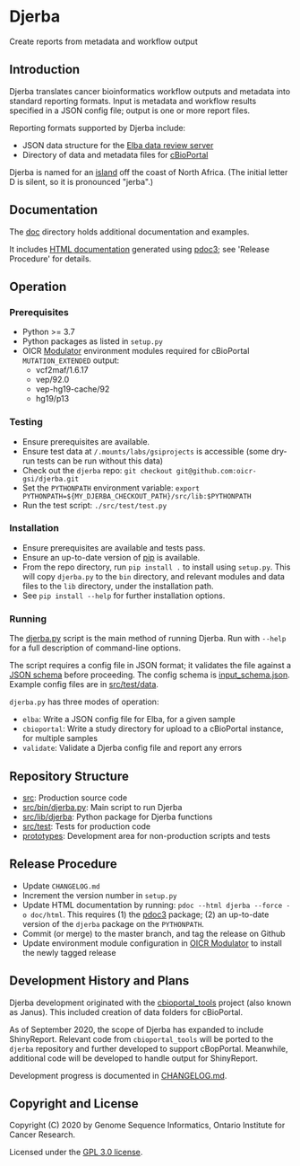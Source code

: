 # Djerba

Create reports from metadata and workflow output

## Introduction

Djerba translates cancer bioinformatics workflow outputs and metadata into standard reporting formats. Input is metadata and workflow results specified in a JSON config file; output is one or more report files.

Reporting formats supported by Djerba include:
- JSON data structure for the [Elba data review server](https://github.com/oicr-gsi/Elba)
- Directory of data and metadata files for [cBioPortal](https://cbioportal.org/)

Djerba is named for an [island](https://en.wikipedia.org/wiki/Djerba) off the coast of North Africa. (The initial letter D is silent, so it is pronounced "jerba".)

## Documentation

The [doc](./doc/README.md) directory holds additional documentation and examples.

It includes [HTML documentation](./doc/html/djerba/index.html) generated using [pdoc3](https://pdoc3.github.io/pdoc/); see 'Release Procedure' for details.

## Operation

### Prerequisites

- Python >= 3.7
- Python packages as listed in `setup.py`
- OICR [Modulator](https://gitlab.oicr.on.ca/ResearchIT/modulator) environment modules required for cBioPortal `MUTATION_EXTENDED` output:
  - vcf2maf/1.6.17
  - vep/92.0
  - vep-hg19-cache/92
  - hg19/p13

### Testing

- Ensure prerequisites are available.
- Ensure test data at `/.mounts/labs/gsiprojects` is accessible (some dry-run tests can be run without this data)
- Check out the `djerba` repo: `git checkout git@github.com:oicr-gsi/djerba.git`
- Set the `PYTHONPATH` environment variable: `export PYTHONPATH=${MY_DJERBA_CHECKOUT_PATH}/src/lib:$PYTHONPATH`
- Run the test script: `./src/test/test.py`

### Installation

- Ensure prerequisites are available and tests pass.
- Ensure an up-to-date version of [pip](https://pypi.org/project/pip/) is available.
- From the repo directory, run `pip install .` to install using `setup.py`. This will copy `djerba.py` to the `bin` directory, and relevant modules and data files to the `lib` directory, under the installation path.
- See `pip install --help` for further installation options.

### Running

The [djerba.py](./src/bin/djerba.py) script is the main method of running Djerba. Run with `--help` for a full description of command-line options.

The script requires a config file in JSON format; it validates the file against a [JSON schema](https://json-schema.org/) before proceeding. The config schema is [input_schema.json](src/lib/djerba/data/input_schema.json). Example config files are in [src/test/data](src/test/data).

`djerba.py` has three modes of operation:
- `elba`: Write a JSON config file for Elba, for a given sample
- `cbioportal`: Write a study directory for upload to a cBioPortal instance, for multiple samples
- `validate`: Validate a Djerba config file and report any errors

## Repository Structure

- [src](./src): Production source code
- [src/bin/djerba.py](./src/bin/djerba.py): Main script to run Djerba
- [src/lib/djerba](./src/lib/djerba): Python package for Djerba functions
- [src/test](./src/test): Tests for production code
- [prototypes](./prototypes): Development area for non-production scripts and tests

## Release Procedure

- Update `CHANGELOG.md`
- Increment the version number in `setup.py`
- Update HTML documentation by running: `pdoc --html djerba --force -o doc/html`. This requires (1) the [pdoc3](https://pdoc3.github.io/pdoc/) package; (2) an up-to-date version of the `djerba` package on the `PYTHONPATH`.
- Commit (or merge) to the master branch, and tag the release on Github
- Update environment module configuration in [OICR Modulator](https://gitlab.oicr.on.ca/ResearchIT/modulator) to install the newly tagged release

## Development History and Plans

Djerba development originated with the [cbioportal_tools](https://github.com/oicr-gsi/cbioportal_tools) project (also known as Janus). This included creation of data folders for cBioPortal.

As of September 2020, the scope of Djerba has expanded to include ShinyReport. Relevant code from `cbioportal_tools` will be ported to the `djerba` repository and further developed to support cBopPortal. Meanwhile, additional code will be developed to handle output for ShinyReport.

Development progress is documented in [CHANGELOG.md](./CHANGELOG.md).

## Copyright and License

Copyright (C) 2020 by Genome Sequence Informatics, Ontario Institute for Cancer Research.

Licensed under the [GPL 3.0 license](https://www.gnu.org/licenses/gpl-3.0.en.html).
